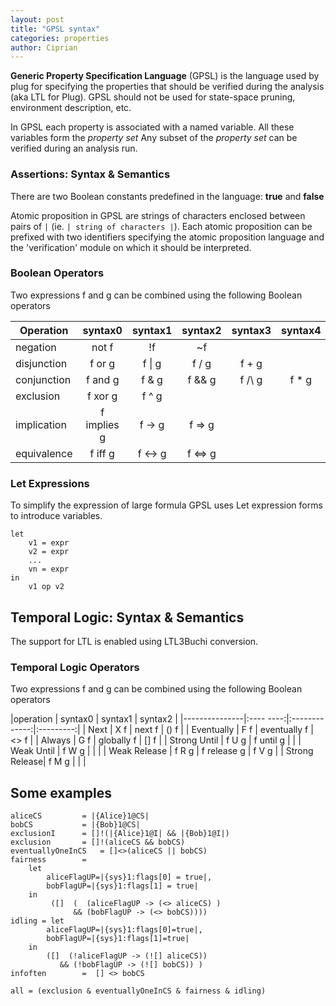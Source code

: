```yaml
---
layout: post
title: "GPSL syntax"
categories: properties
author: Ciprian
---
```


__Generic Property Specification Language__ (GPSL) is the language used by plug for specifying the properties that should be verified during the analysis (aka LTL for Plug).
GPSL should not be used for state-space pruning, environment description, etc.

In GPSL each property is associated with a named variable. All these variables form the *property set*
Any subset of the *property set* can be verified during an analysis run.

### Assertions: Syntax & Semantics

There are two Boolean constants predefined in the language: **true** and **false**

Atomic proposition in GPSL are strings of characters enclosed between pairs of `|` (ie. `| string of characters |`). Each atomic proposition can be prefixed with two identifiers specifying the atomic proposition language and the 'verification' module on which it should be interpreted.

### Boolean Operators

Two expressions f and g can be combined using the following Boolean operators

|Operation  | syntax0       | syntax1   | syntax2   | syntax3   | syntax4 |
|---------  |:-------------:|:---------:|:---------:|:---------:|:-------:|
|negation   | not f         | !f        | ~f        |           |         |
|disjunction| f or g        | f \| g    | f \/ g    | f + g     |         | 
|conjunction| f and g       | f & g     | f && g    | f /\ g    | f * g   |
|exclusion  | f xor g       | f ^ g     |           |           |         |
|implication| f implies g   | f -> g    | f => g    |           |         |
|equivalence| f iff g       | f <-> g   | f <=> g   |           |         |

### Let Expressions

To simplify the expression of large formula GPSL uses Let expression forms to 
introduce variables.

```
let
    v1 = expr
    v2 = expr
    ...
    vn = expr
in
    v1 op v2
```

## Temporal Logic: Syntax & Semantics

The support for LTL is enabled using LTL3Buchi conversion.

### Temporal Logic Operators

Two expressions f and g can be combined using the following Boolean operators

|operation      | syntax0   | syntax1       | syntax2   | 
|---------------|:---- ----:|:-------------:|:---------:|
| Next          | X f       | next f        | () f      |
| Eventually    | F f       | eventually f  | <> f      |
| Always        | G f       | globally f    | [] f      |
| Strong Until  | f U g     | f until g     |           |
| Weak Until    | f W g     |               |           |
| Weak Release  | f R g     | f release g   | f V g     |
| Strong Release| f M g     |               |           |

## Some examples

```plain
aliceCS			= |{Alice}1@CS|
bobCS 			= |{Bob}1@CS|
exclusionI 		= []!(|{Alice}1@I| && |{Bob}1@I|)
exclusion  		= []!(aliceCS && bobCS)
eventuallyOneInCS 	= []<>(aliceCS || bobCS)
fairness 		= 
	let
		aliceFlagUP=|{sys}1:flags[0] = true|,
		bobFlagUP=|{sys}1:flags[1] = true|
	in 
		 ([]  (  (aliceFlagUP -> (<> aliceCS) )
		      && (bobFlagUP -> (<> bobCS))))  
idling = let
		aliceFlagUP=|{sys}1:flags[0]=true|,
		bobFlagUP=|{sys}1:flags[1]=true|
	in
		([]  (!aliceFlagUP -> (![] aliceCS))
		   && (!bobFlagUP -> (![] bobCS)) )
infoften 		=  [] <> bobCS

all = (exclusion & eventuallyOneInCS & fairness & idling)
```